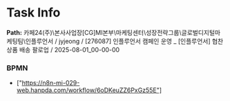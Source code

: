 # Task Info

**Path:** 카페24(주)\본사사업장\[CG]MI본부\마케팅센터\성장전략그룹\글로벌디지털마케팅팀\인플루언서 / jyjeong / [276087] 인플루언서 캠페인 운영 _ [인플루언서] 협찬 상품 배송 팔로업 / 2025-08-01_00-00-00

### BPMN
- ["https://n8n-mi-029-web.hanpda.com/workflow/6oDKeuZZ6PxGz55E"]

